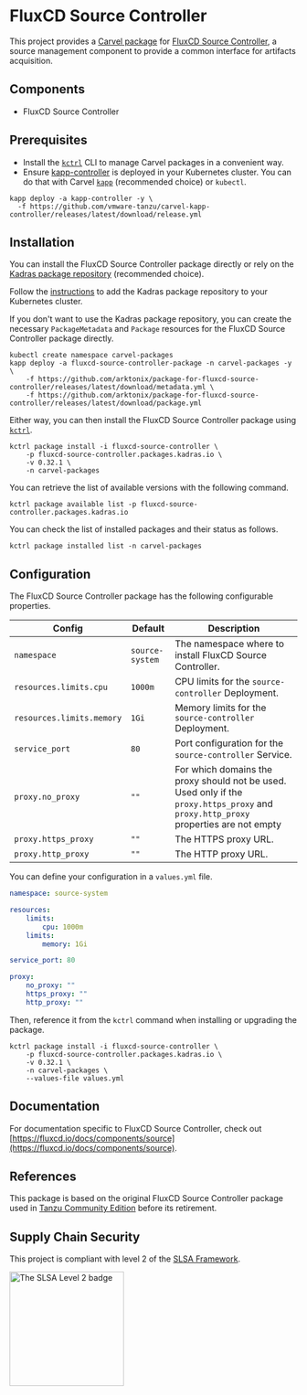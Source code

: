 # FluxCD Source Controller

This project provides a [Carvel package](https://carvel.dev/kapp-controller/docs/latest/packaging) for [FluxCD Source Controller](https://fluxcd.io/docs/components/source/), a source management component to provide a common interface for artifacts acquisition.

## Components

* FluxCD Source Controller

## Prerequisites

* Install the [`kctrl`](https://carvel.dev/kapp-controller/docs/latest/install/#installing-kapp-controller-cli-kctrl) CLI to manage Carvel packages in a convenient way.
* Ensure [kapp-controller](https://carvel.dev/kapp-controller) is deployed in your Kubernetes cluster. You can do that with Carvel
[`kapp`](https://carvel.dev/kapp/docs/latest/install) (recommended choice) or `kubectl`.

```shell
kapp deploy -a kapp-controller -y \
  -f https://github.com/vmware-tanzu/carvel-kapp-controller/releases/latest/download/release.yml
```

## Installation

You can install the FluxCD Source Controller package directly or rely on the [Kadras package repository](https://github.com/arktonix/carvel-packages)
(recommended choice).

Follow the [instructions](https://github.com/arktonix/carvel-packages) to add the Kadras package repository to your Kubernetes cluster.

If you don't want to use the Kadras package repository, you can create the necessary `PackageMetadata` and
`Package` resources for the FluxCD Source Controller package directly.

```shell
kubectl create namespace carvel-packages
kapp deploy -a fluxcd-source-controller-package -n carvel-packages -y \
    -f https://github.com/arktonix/package-for-fluxcd-source-controller/releases/latest/download/metadata.yml \
    -f https://github.com/arktonix/package-for-fluxcd-source-controller/releases/latest/download/package.yml
```

Either way, you can then install the FluxCD Source Controller package using [`kctrl`](https://carvel.dev/kapp-controller/docs/latest/install/#installing-kapp-controller-cli-kctrl).

```shell
kctrl package install -i fluxcd-source-controller \
    -p fluxcd-source-controller.packages.kadras.io \
    -v 0.32.1 \
    -n carvel-packages
```

You can retrieve the list of available versions with the following command.

```shell
kctrl package available list -p fluxcd-source-controller.packages.kadras.io
```

You can check the list of installed packages and their status as follows.

```shell
kctrl package installed list -n carvel-packages
```

## Configuration

The FluxCD Source Controller package has the following configurable properties.

| Config | Default | Description |
|-------|-------------------|-------------|
| `namespace` | `source-system` | The namespace where to install FluxCD Source Controller. |
| `resources.limits.cpu` | `1000m` | CPU limits for the `source-controller` Deployment. |
| `resources.limits.memory` | `1Gi` | Memory limits for the `source-controller` Deployment. |
| `service_port` | `80` | Port configuration for the `source-controller` Service. |
| `proxy.no_proxy` | `""` | For which domains the proxy should not be used. Used only if the `proxy.https_proxy` and `proxy.http_proxy` properties are not empty |
| `proxy.https_proxy` | `""` | The HTTPS proxy URL. |
| `proxy.http_proxy` | `""` | The HTTP proxy URL. |

You can define your configuration in a `values.yml` file.

```yaml
namespace: source-system

resources:
    limits:
        cpu: 1000m
    limits:
        memory: 1Gi

service_port: 80

proxy:
    no_proxy: ""
    https_proxy: ""
    http_proxy: ""
```

Then, reference it from the `kctrl` command when installing or upgrading the package.

```shell
kctrl package install -i fluxcd-source-controller \
    -p fluxcd-source-controller.packages.kadras.io \
    -v 0.32.1 \
    -n carvel-packages \
    --values-file values.yml
```

## Documentation

For documentation specific to FluxCD Source Controller, check out [https://fluxcd.io/docs/components/source](https://fluxcd.io/docs/components/source).

## References

This package is based on the original FluxCD Source Controller package used in [Tanzu Community Edition](https://github.com/vmware-tanzu/community-edition) before its retirement.

## Supply Chain Security

This project is compliant with level 2 of the [SLSA Framework](https://slsa.dev).

<img src="https://slsa.dev/images/SLSA-Badge-full-level2.svg" alt="The SLSA Level 2 badge" width=200>
